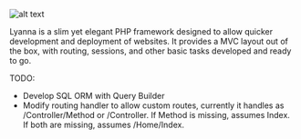 ![alt text](http://www.danielhawton.com/assets/images/projects/Lyanna/logo.jpg "Lyanna")

Lyanna is a slim yet elegant PHP framework designed to allow quicker development and deployment of websites.  It provides
a MVC layout out of the box, with routing, sessions, and other basic tasks developed and ready to go.

TODO:
- Develop SQL ORM with Query Builder
- Modify routing handler to allow custom routes, currently it handles as /Controller/Method or /Controller.  If Method is missing,
 assumes Index.  If both are missing, assumes /Home/Index.